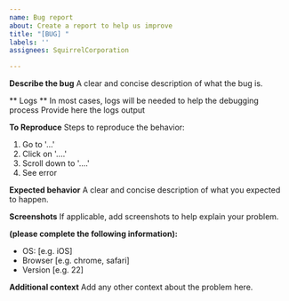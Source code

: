 ```yaml
---
name: Bug report
about: Create a report to help us improve
title: "[BUG] "
labels: ''
assignees: SquirrelCorporation

---
```


**Describe the bug**
A clear and concise description of what the bug is.

** Logs **
In most cases, logs will be needed to help the debugging process
Provide here the logs output

**To Reproduce**
Steps to reproduce the behavior:
1. Go to '...'
2. Click on '....'
3. Scroll down to '....'
4. See error

**Expected behavior**
A clear and concise description of what you expected to happen.

**Screenshots**
If applicable, add screenshots to help explain your problem.

**(please complete the following information):**
 - OS: [e.g. iOS]
 - Browser [e.g. chrome, safari]
 - Version [e.g. 22]

**Additional context**
Add any other context about the problem here.
